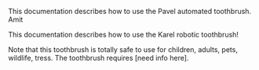 
This documentation describes how to use the Pavel automated 
toothbrush.
Amit

This documentation describes how to use the Karel robotic
toothbrush!


Note that this toothbrush is totally safe to use for children, adults, pets, wildlife, tress.
The toothbrush requires [need info here].